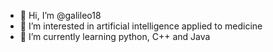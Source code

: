 - 👋 Hi, I’m @galileo18
- 👀 I’m interested in artificial intelligence applied to medicine
- 🌱 I’m currently learning python, C++ and Java

<!---
galileo18/galileo18 is a ✨ special ✨ repository because its `README.md` (this file) appears on your GitHub profile.
You can click the Preview link to take a look at your changes.
--->
